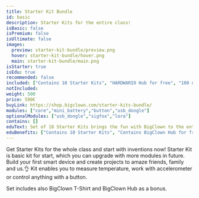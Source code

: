 ```yaml
---
title: Starter Kit Bundle
id: basic
description: Starter Kits for the entire class!
isBasic: false
isPremium: false
isUltimate: false
images:
  preview: starter-kit-bundle/preview.png
  hover: starter-kit-bundle/hover.png
  main: starter-kit-bundle/main.png
isStarter: true
isEdu: true
recommended: false
included: ["Contains 10 Starter Kits", "HARDWARIO Hub for free", "100 days risk-free","2 hours of free webinar","3-year warranty"]
notIncluded:
weight: 500
price: 590€
buyLink: https://shop.bigclown.com/starter-kits-bundle/
modules: ["core","mini_battery","button","usb_dongle"]
optionalModules: ["usb_dongle","sigfox","lora"]
contains: []
eduText: Set of 10 Starter Kits brings the fun with BigClown to the entire class
eduBenefits: ["Contains 10 Starter Kits", "Contains BigClown Hub for free", "Enough for the whole class","BigClown T-Shirt as a gift"]
---
```


Get Starter Kits for the whole class and start with inventions now! Starter Kit is basic kit for start, which you can upgrade with more modules in future. Build your first smart device and create projects to amaze friends, family and us.👌 Kit enables you to measure temperature, work with accelerometer or control anything with a button.

Set includes also BigClown T-Shirt and BigClown Hub as a bonus.
